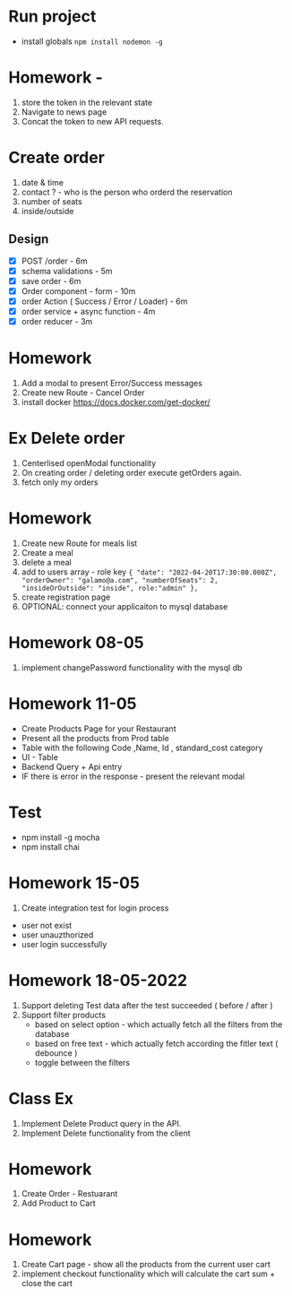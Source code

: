# Run project

- install globals `npm install nodemon -g`

# Homework -

1. store the token in the relevant state
2. Navigate to news page
3. Concat the token to new API requests.

# Create order

1. date & time
2. contact ? - who is the person who orderd the reservation
3. number of seats
4. inside/outside

## Design

- [x] POST /order - 6m
- [x] schema validations - 5m
- [x] save order - 6m
- [x] Order component - form - 10m
- [x] order Action ( Success / Error / Loader) - 6m
- [x] order service + async function - 4m
- [x] order reducer - 3m

# Homework

1. Add a modal to present Error/Success messages
2. Create new Route - Cancel Order
3. install docker https://docs.docker.com/get-docker/

# Ex Delete order

1. Centerlised openModal functionality
2. On creating order / deleting order execute getOrders again.
3. fetch only my orders

# Homework

1.  Create new Route for meals list
2.  Create a meal
3.  delete a meal
4.  add to users array - role key
    `{ "date": "2022-04-20T17:30:00.000Z", "orderOwner": "galamo@a.com", "numberOfSeats": 2, "insideOrOutside": "inside", role:"admin" },`
5.  create registration page
6.  OPTIONAL: connect your applicaiton to mysql database

# Homework 08-05

1. implement changePassword functionality with the mysql db

# Homework 11-05

- Create Products Page for your Restaurant
- Present all the products from Prod table
- Table with the following Code ,Name, Id , standard_cost category
- UI - Table
- Backend Query + Api entry
- IF there is error in the response - present the relevant modal

# Test

- npm install -g mocha
- npm install chai

# Homework 15-05

1. Create integration test for login process

- user not exist
- user unauzthorized
- user login successfully

# Homework 18-05-2022

1. Support deleting Test data after the test succeeded ( before / after )
2. Support filter products
   - based on select option - which actually fetch all the filters from the database
   - based on free text - which actually fetch according the fitler text ( debounce )
   - toggle between the filters


# Class Ex
1. Implement Delete Product query in the API.
2. Implement Delete functionality from the client


# Homework
1. Create Order - Restuarant 
2. Add Product to Cart 


# Homework 
1. Create Cart page - show all the products from the current user cart
2. implement checkout functionality which will calculate the cart sum + close the cart
